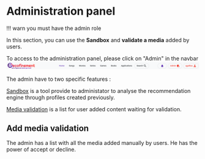 # Administration panel
!!! warn 
you must have the admin role

In this section, you can use the **Sandbox** and **validate a media** added by users.

To access to the administration panel, please click on "Admin" in the navbar
![Admin interface access](../../assets/images/admin_navbar_access.PNG)

The admin have to two specific features :

[Sandbox](./sandbox) is a tool provide to administator to analyse the recommendation engine through profiles created previously.

[Media validation](../additional_content) is a list for user added content waiting for validation.

## Add media validation
The admin has a list with all the media added manually by users. He has the power of accept or decline.

